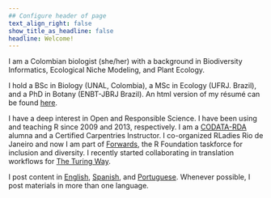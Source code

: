 ```yaml
---
## Configure header of page
text_align_right: false
show_title_as_headline: false
headline: Welcome!
---
```


<!--if show_title_as_headline: false it will display About-->

<!-- this is a subheadline -->
I am a Colombian biologist (she/her) with a background in Biodiversity Informatics, Ecological Niche Modeling, and  Plant Ecology. 

I hold a BSc in Biology (UNAL, Colombia), a MSc in Ecology (UFRJ. Brazil), and a PhD in Botany (ENBT-JBRJ Brazil).  <!--  --> An html version of my résumé can be found [here](https://andreasancheztapia.gitlab.io/cv/).

I have a deep interest in Open and Responsible Science. I have been using and teaching R since 2009 and 2013, respectively. I am a [CODATA-RDA](https://www.ictp-saifr.org/2018-codata-rda-school-of-research-data-science/) alumna and a Certified Carpentries Instructor. I co-organized RLadies Rio de Janeiro and now I am part of [Forwards](https://forwards.github.io/about/), the R Foundation taskforce for inclusion and diversity. I recently started collaborating in translation workflows for [The Turing Way](https://the-turing-way.netlify.app/afterword/contributors-record.html#andrea-sanchez-tapia).

I post content in [English](/categories/english/), [Spanish](/categories/español/), and [Portuguese](/categories/português/). Whenever possible, I post materials in more than one language.
